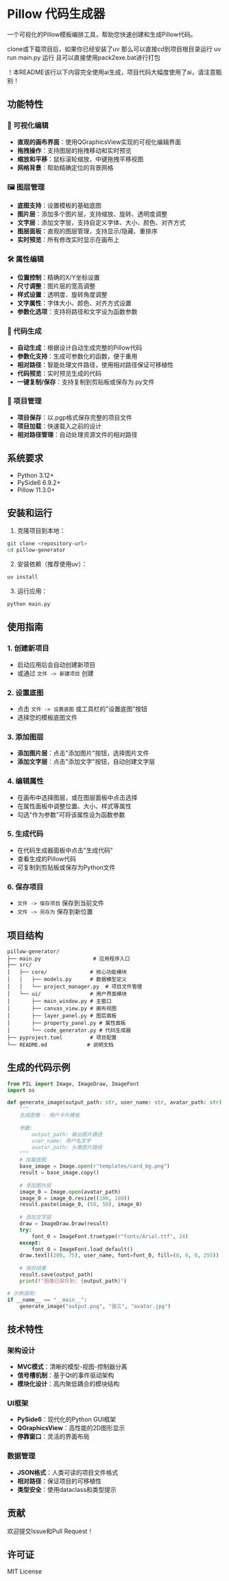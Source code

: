 # Pillow 代码生成器

一个可视化的Pillow模板编排工具，帮助您快速创建和生成Pillow代码。

clone或下载项目后，如果你已经安装了uv
那么可以直接cd到项目根目录运行 uv run main.py 运行
且可以直接使用pack2exe.bat进行打包

！本README该行以下内容完全使用ai生成，项目代码大幅度使用了ai，请注意甄别！

## 功能特性

### 🎨 可视化编辑
- **直观的画布界面**：使用QGraphicsView实现的可视化编辑界面
- **拖拽操作**：支持图层的拖拽移动和实时预览
- **缩放和平移**：鼠标滚轮缩放，中键拖拽平移视图
- **网格背景**：帮助精确定位的背景网格

### 🖼️ 图层管理
- **底图支持**：设置模板的基础底图
- **图片层**：添加多个图片层，支持缩放、旋转、透明度调整
- **文字层**：添加文字层，支持自定义字体、大小、颜色、对齐方式
- **图层面板**：直观的图层管理，支持显示/隐藏、重排序
- **实时预览**：所有修改实时显示在画布上

### 🛠️ 属性编辑
- **位置控制**：精确的X/Y坐标设置
- **尺寸调整**：图片层的宽高调整
- **样式设置**：透明度、旋转角度调整
- **文字属性**：字体大小、颜色、对齐方式设置
- **参数化选项**：支持将路径和文字设为函数参数

### 📝 代码生成
- **自动生成**：根据设计自动生成完整的Pillow代码
- **参数化支持**：生成可参数化的函数，便于重用
- **相对路径**：智能处理文件路径，使用相对路径保证可移植性
- **代码预览**：实时预览生成的代码
- **一键复制/保存**：支持复制到剪贴板或保存为.py文件

### 💾 项目管理
- **项目保存**：以.pgp格式保存完整的项目文件
- **项目加载**：快速载入之前的设计
- **相对路径管理**：自动处理资源文件的相对路径

## 系统要求

- Python 3.12+
- PySide6 6.9.2+
- Pillow 11.3.0+

## 安装和运行

1. 克隆项目到本地：
```bash
git clone <repository-url>
cd pillow-generator
```

2. 安装依赖（推荐使用uv）：
```bash
uv install
```

3. 运行应用：
```bash
python main.py
```

## 使用指南

### 1. 创建新项目
- 启动应用后会自动创建新项目
- 或通过 `文件 -> 新建项目` 创建

### 2. 设置底图
- 点击 `文件 -> 设置底图` 或工具栏的"设置底图"按钮
- 选择您的模板底图文件

### 3. 添加图层
- **添加图片层**：点击"添加图片"按钮，选择图片文件
- **添加文字层**：点击"添加文字"按钮，自动创建文字层

### 4. 编辑属性
- 在画布中选择图层，或在图层面板中点击选择
- 在属性面板中调整位置、大小、样式等属性
- 勾选"作为参数"可将该属性设为函数参数

### 5. 生成代码
- 在代码生成器面板中点击"生成代码"
- 查看生成的Pillow代码
- 可复制到剪贴板或保存为Python文件

### 6. 保存项目
- `文件 -> 保存项目` 保存到当前文件
- `文件 -> 另存为` 保存到新位置

## 项目结构

```
pillow-generator/
├── main.py                 # 应用程序入口
├── src/
│   ├── core/              # 核心功能模块
│   │   ├── models.py      # 数据模型定义
│   │   └── project_manager.py  # 项目文件管理
│   └── ui/                # 用户界面模块
│       ├── main_window.py # 主窗口
│       ├── canvas_view.py # 画布视图
│       ├── layer_panel.py # 图层面板
│       ├── property_panel.py # 属性面板
│       └── code_generator.py # 代码生成器
├── pyproject.toml         # 项目配置
└── README.md             # 说明文档
```

## 生成的代码示例

```python
from PIL import Image, ImageDraw, ImageFont
import os

def generate_image(output_path: str, user_name: str, avatar_path: str):
    """
    生成图像 - 用户卡片模板
    
    参数:
        output_path: 输出图片路径
        user_name: 用户名文字
        avatar_path: 头像图片路径
    """
    # 加载底图
    base_image = Image.open(r"templates/card_bg.png")
    result = base_image.copy()
    
    # 添加图片层
    image_0 = Image.open(avatar_path)
    image_0 = image_0.resize((100, 100))
    result.paste(image_0, (50, 50), image_0)
    
    # 添加文字层
    draw = ImageDraw.Draw(result)
    try:
        font_0 = ImageFont.truetype(r"fonts/Arial.ttf", 24)
    except:
        font_0 = ImageFont.load_default()
    draw.text((200, 75), user_name, font=font_0, fill=(0, 0, 0, 255))
    
    # 保存结果
    result.save(output_path)
    print(f"图像已保存到: {output_path}")

# 示例调用:
if __name__ == "__main__":
    generate_image("output.png", "张三", "avatar.jpg")
```

## 技术特性

### 架构设计
- **MVC模式**：清晰的模型-视图-控制器分离
- **信号槽机制**：基于Qt的事件驱动架构
- **模块化设计**：高内聚低耦合的模块结构

### UI框架
- **PySide6**：现代化的Python GUI框架
- **QGraphicsView**：高性能的2D图形显示
- **停靠窗口**：灵活的界面布局

### 数据管理
- **JSON格式**：人类可读的项目文件格式
- **相对路径**：保证项目的可移植性
- **类型安全**：使用dataclass和类型提示

## 贡献

欢迎提交Issue和Pull Request！

## 许可证

MIT License
